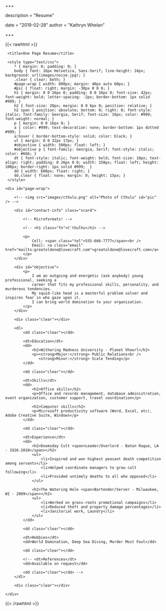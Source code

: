+++

description = "Resume"

date = "2019-02-28"
author = "Kathryn Whelan"

+++

{{< rawhtml >}}

<!-- <!DOCTYPE html PUBLIC "-//W3C//DTD XHTML 1.0 Strict//EN"
"http://www.w3.org/TR/xhtml1/DTD/xhtml1-strict.dtd"> -->

<!-- <html xmlns="http://www.w3.org/1999/xhtml" xml:lang="en" lang="en"> -->

<head>
     <meta http-equiv="Content-Type" content="text/html; charset=utf-8"/>

     <title>One Page Resume</title>

     <style type="text/css">
        * { margin: 0; padding: 0; }
        body { font: 16px Helvetica, Sans-Serif; line-height: 24px; background: url(images/noise.jpg); }
        .clear { clear: both; }
        #page-wrap { width: 800px; margin: 40px auto 60px; }
        #pic { float: right; margin: -30px 0 0 0; }
        h1 { margin: 0 0 16px 0; padding: 0 0 16px 0; font-size: 42px; font-weight: bold; letter-spacing: -2px; border-bottom: 1px solid #999; }
        h2 { font-size: 20px; margin: 0 0 6px 0; position: relative; }
        h2 span { position: absolute; bottom: 0; right: 0; font-style: italic; font-family: Georgia, Serif; font-size: 16px; color: #999; font-weight: normal; }
        p { margin: 0 0 16px 0; }
        a { color: #999; text-decoration: none; border-bottom: 1px dotted #999; }
        a:hover { border-bottom-style: solid; color: black; }
        ul { margin: 0 0 32px 17px; }
        #objective { width: 500px; float: left; }
        #objective p { font-family: Georgia, Serif; font-style: italic; color: #666; }
        dt { font-style: italic; font-weight: bold; font-size: 18px; text-align: right; padding: 0 26px 0 0; width: 150px; float: left; height: 100px; border-right: 1px solid #999;  }
        dd { width: 600px; float: right; }
        dd.clear { float: none; margin: 0; height: 15px; }
     </style>
</head>

<body>

    <div id="page-wrap">

        <!-- <img src="images/cthulu.png" alt="Photo of Cthulu" id="pic" /> -->

        <div id="contact-info" class="vcard">

            <!-- Microformats! -->

            <!-- <h1 class="fn">C'thulhu</h1> -->

            <p>
                Cell: <span class="tel">555-666-7777</span><br />
                Email: <a class="email" href="mailto:greatoldone@lovecraft.com">greatoldone@lovecraft.com</a>
            </p>
        </div>

        <div id="objective">
            <p>
                I am an outgoing and energetic (ask anybody) young professional, seeking a
                career that fits my professional skills, personality, and murderous tendencies.
                My squid-like head is a masterful problem solver and inspires fear in who gaze upon it.
                I can bring world domination to your organization.
            </p>
        </div>

        <div class="clear"></div>

        <dl>
            <dd class="clear"></dd>

            <dt>Education</dt>
            <dd>
                <h2>Withering Madness University - Planet Vhoorl</h2>
                <p><strong>Major:</strong> Public Relations<br />
                   <strong>Minor:</strong> Scale Tending</p>
            </dd>

            <dd class="clear"></dd>

            <dt>Skills</dt>
            <dd>
                <h2>Office skills</h2>
                <p>Office and records management, database administration, event organization, customer support, travel coordination</p>

                <h2>Computer skills</h2>
                <p>Microsoft productivity software (Word, Excel, etc), Adobe Creative Suite, Windows</p>
            </dd>

            <dd class="clear"></dd>

            <dt>Experience</dt>
            <dd>
                <h2>Doomsday Cult <span>Leader/Overlord - Baton Rogue, LA - 1926-2010</span></h2>
                <ul>
                    <li>Inspired and won highest peasant death competition among servants</li>
                    <li>Helped coordinate managers to grow cult following</li>
                    <li>Provided untimely deaths to all who opposed</li>
                </ul>

                <h2>The Watering Hole <span>Bartender/Server - Milwaukee, WI - 2009</span></h2>
                <ul>
                    <li>Worked on grass-roots promotional campaigns</li>
                    <li>Reduced theft and property damage percentages</li>
                    <li>Janitorial work, Laundry</li>
                </ul>
            </dd>

            <dd class="clear"></dd>

            <dt>Hobbies</dt>
            <dd>World Domination, Deep Sea Diving, Murder Most Foul</dd>

            <dd class="clear"></dd>

            <!-- <dt>References</dt>
            <dd>Available on request</dd>

            <dd class="clear"></dd> -->
        </dl>

        <div class="clear"></div>

    </div>

</body>

</html>
{{< /rawhtml >}}
